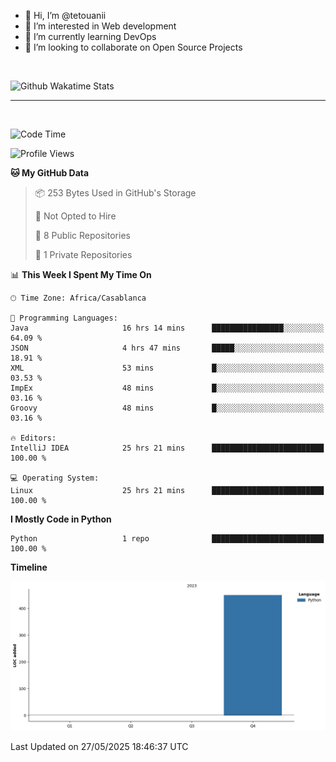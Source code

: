 - 👋 Hi, I’m @tetouanii
- 👀 I’m interested in Web development
- 🌱 I’m currently learning DevOps
- 💞️ I’m looking to collaborate on Open Source Projects

<br/>


![Github Wakatime Stats](https://github-readme-stats.vercel.app/api/wakatime/?username=@walidbosso&layout=compact&&theme=default&link="https://www.github.com/USERNAME/") 

--- 

<br/>


  
<!--START_SECTION:waka-->
![Code Time](http://img.shields.io/badge/Code%20Time-473%20hrs%2019%20mins-blue)

![Profile Views](http://img.shields.io/badge/Profile%20Views-0-blue)

**🐱 My GitHub Data** 

> 📦 253 Bytes Used in GitHub's Storage 
 > 
> 🚫 Not Opted to Hire
 > 
> 📜 8 Public Repositories 
 > 
> 🔑 1 Private Repositories 
 > 
📊 **This Week I Spent My Time On** 

```text
🕑︎ Time Zone: Africa/Casablanca

💬 Programming Languages: 
Java                     16 hrs 14 mins      ████████████████░░░░░░░░░   64.09 % 
JSON                     4 hrs 47 mins       █████░░░░░░░░░░░░░░░░░░░░   18.91 % 
XML                      53 mins             █░░░░░░░░░░░░░░░░░░░░░░░░   03.53 % 
ImpEx                    48 mins             █░░░░░░░░░░░░░░░░░░░░░░░░   03.16 % 
Groovy                   48 mins             █░░░░░░░░░░░░░░░░░░░░░░░░   03.16 % 

🔥 Editors: 
IntelliJ IDEA            25 hrs 21 mins      █████████████████████████   100.00 % 

💻 Operating System: 
Linux                    25 hrs 21 mins      █████████████████████████   100.00 % 
```

**I Mostly Code in Python** 

```text
Python                   1 repo              █████████████████████████   100.00 % 
```



**Timeline**

![Lines of Code chart](https://raw.githubusercontent.com/tetouanii/tetouanii/main/assets/bar_graph.png)


 Last Updated on 27/05/2025 18:46:37 UTC
<!--END_SECTION:waka-->
